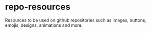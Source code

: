 # repo-resources
Resources to be used on github repositories such as images, buttons, emojis, designs, animations and more.
